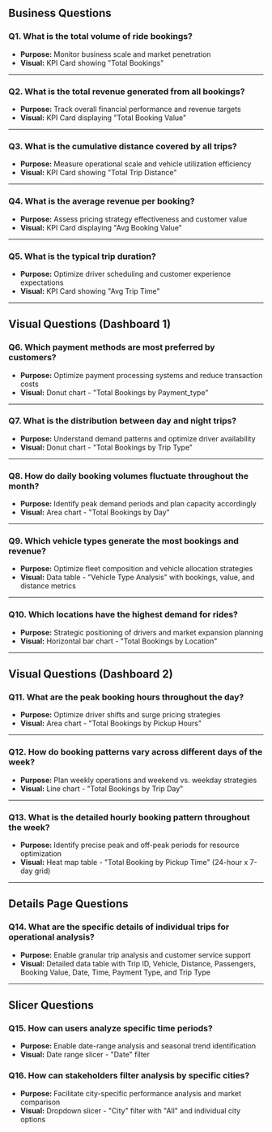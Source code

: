 ## Business Questions

### Q1. What is the total volume of ride bookings?
- **Purpose:** Monitor business scale and market penetration
- **Visual:** KPI Card showing "Total Bookings"

---

### Q2. What is the total revenue generated from all bookings?
- **Purpose:** Track overall financial performance and revenue targets
- **Visual:** KPI Card displaying "Total Booking Value"

---

### Q3. What is the cumulative distance covered by all trips?
- **Purpose:** Measure operational scale and vehicle utilization efficiency
- **Visual:** KPI Card showing "Total Trip Distance"

---

### Q4. What is the average revenue per booking?
- **Purpose:** Assess pricing strategy effectiveness and customer value
- **Visual:** KPI Card displaying "Avg Booking Value"

---

### Q5. What is the typical trip duration?
- **Purpose:** Optimize driver scheduling and customer experience expectations
- **Visual:** KPI Card showing "Avg Trip Time"

---

## Visual Questions (Dashboard 1)

### Q6. Which payment methods are most preferred by customers?
- **Purpose:** Optimize payment processing systems and reduce transaction costs
- **Visual:** Donut chart - "Total Bookings by Payment_type"

---

### Q7. What is the distribution between day and night trips?
- **Purpose:** Understand demand patterns and optimize driver availability
- **Visual:** Donut chart - "Total Bookings by Trip Type"

---

### Q8. How do daily booking volumes fluctuate throughout the month?
- **Purpose:** Identify peak demand periods and plan capacity accordingly
- **Visual:** Area chart - "Total Bookings by Day"

---

### Q9. Which vehicle types generate the most bookings and revenue?
- **Purpose:** Optimize fleet composition and vehicle allocation strategies
- **Visual:** Data table - "Vehicle Type Analysis" with bookings, value, and distance metrics

---

### Q10. Which locations have the highest demand for rides?
- **Purpose:** Strategic positioning of drivers and market expansion planning
- **Visual:** Horizontal bar chart - "Total Bookings by Location"

---

## Visual Questions (Dashboard 2)

### Q11. What are the peak booking hours throughout the day?
- **Purpose:** Optimize driver shifts and surge pricing strategies
- **Visual:** Area chart - "Total Bookings by Pickup Hours"

---

### Q12. How do booking patterns vary across different days of the week?
- **Purpose:** Plan weekly operations and weekend vs. weekday strategies
- **Visual:** Line chart - "Total Bookings by Trip Day"

---

### Q13. What is the detailed hourly booking pattern throughout the week?
- **Purpose:** Identify precise peak and off-peak periods for resource optimization
- **Visual:** Heat map table - "Total Booking by Pickup Time" (24-hour x 7-day grid)

---

## Details Page Questions

### Q14. What are the specific details of individual trips for operational analysis?
- **Purpose:** Enable granular trip analysis and customer service support
- **Visual:** Detailed data table with Trip ID, Vehicle, Distance, Passengers, Booking Value, Date, Time, Payment Type, and Trip Type

---

## Slicer Questions

### Q15. How can users analyze specific time periods?
- **Purpose:** Enable date-range analysis and seasonal trend identification
- **Visual:** Date range slicer - "Date" filter

### Q16. How can stakeholders filter analysis by specific cities?
- **Purpose:** Facilitate city-specific performance analysis and market comparison
- **Visual:** Dropdown slicer - "City" filter with "All" and individual city options
